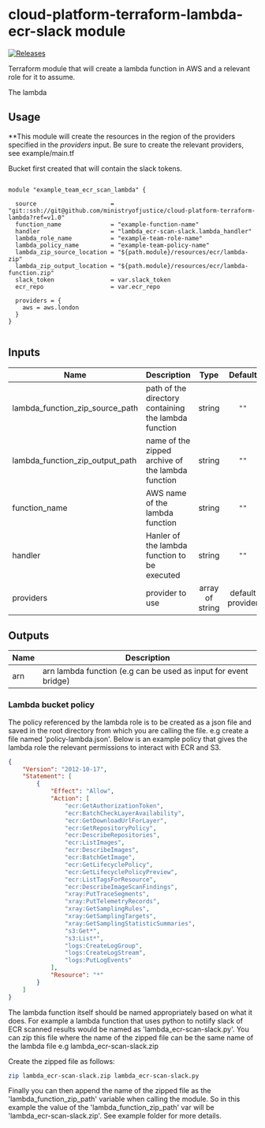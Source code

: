 # cloud-platform-terraform-lambda-ecr-slack module

[![Releases](https://img.shields.io/github/release/ministryofjustice/cloud-platform-terraform-lambda/all.svg?style=flat-square)](https://github.com/ministryofjustice/cloud-platform-terraform-lambda/releases)

Terraform module that will create a lambda function in AWS and a relevant role for it to assume.

The lambda 

## Usage

**This module will create the resources in the region of the providers specified in the *providers* input.
Be sure to create the relevant providers, see example/main.tf

Bucket first created that will contain the slack tokens. 
```hcl

module "example_team_ecr_scan_lambda" {

  source                     = "git::ssh://git@github.com/ministryofjustice/cloud-platform-terraform-lambda?ref=v1.0"
  function_name              = "example-function-name"
  handler                    = "lambda_ecr-scan-slack.lambda_handler"
  lambda_role_name           = "example-team-role-name"
  lambda_policy_name         = "example-team-policy-name"
  lambda_zip_source_location = "${path.module}/resources/ecr/lambda-zip"
  lambda_zip_output_location = "${path.module}/resources/ecr/lambda-function.zip"
  slack_token                = var.slack_token
  ecr_repo                   = var.ecr_repo
  
  providers = {
    aws = aws.london
  }
}


```

## Inputs

| Name | Description | Type | Default | Required |
|------|-------------|:----:|:-----:|:-----:|
| lambda_function_zip_source_path | path of the directory containing the lambda function | string | `""` | yes |
| lambda_function_zip_output_path | name of the zipped archive of the lambda function | string | `""` | yes |
| function_name | AWS name of the lambda function| string | `""` | yes |
| handler | Hanler of the lambda function to be executed| string | `""` | yes |
| providers | provider to use | array of string | default provider | no


## Outputs

| Name | Description |
|------|-------------|
| arn | arn lambda function (e.g can be used as input for event bridge) |


### Lambda bucket policy

The policy referenced by the lambda role is to be created as a json file and saved in the root directory from which you are 
calling the file. e.g create a file named 'policy-lambda.json'. Below is an example policy that gives the lambda role
the relevant permissions to interact with ECR and S3.


```json
{
    "Version": "2012-10-17",
    "Statement": [
        {
            "Effect": "Allow",
            "Action": [
                "ecr:GetAuthorizationToken",
                "ecr:BatchCheckLayerAvailability",
                "ecr:GetDownloadUrlForLayer",
                "ecr:GetRepositoryPolicy",
                "ecr:DescribeRepositories",
                "ecr:ListImages",
                "ecr:DescribeImages",
                "ecr:BatchGetImage",
                "ecr:GetLifecyclePolicy",
                "ecr:GetLifecyclePolicyPreview",
                "ecr:ListTagsForResource",
                "ecr:DescribeImageScanFindings",
                "xray:PutTraceSegments",
                "xray:PutTelemetryRecords",
                "xray:GetSamplingRules",
                "xray:GetSamplingTargets",
                "xray:GetSamplingStatisticSummaries",
                "s3:Get*",
                "s3:List*",
                "logs:CreateLogGroup",
                "logs:CreateLogStream",
                "logs:PutLogEvents"
            ],
            "Resource": "*"
        }
    ]
}
```

The lambda function itself should be named appropriately based on what it does. For example a lambda function that uses python to notiify slack of ECR scanned results would be named as 'lambda_ecr-scan-slack.py'. You can zip this file where the name of the zipped file can be the same name of the lambda file e.g lambda_ecr-scan-slack.zip

Create the zipped file as follows:

```bash
zip lambda_ecr-scan-slack.zip lambda_ecr-scan-slack.py
```

Finally you can then append the name of the zipped file as the 'lambda_function_zip_path' variable when calling the module.
So in this example the value of the 'lambda_function_zip_path' var will be 'lambda_ecr-scan-slack.zip'. See example folder for more details. 




